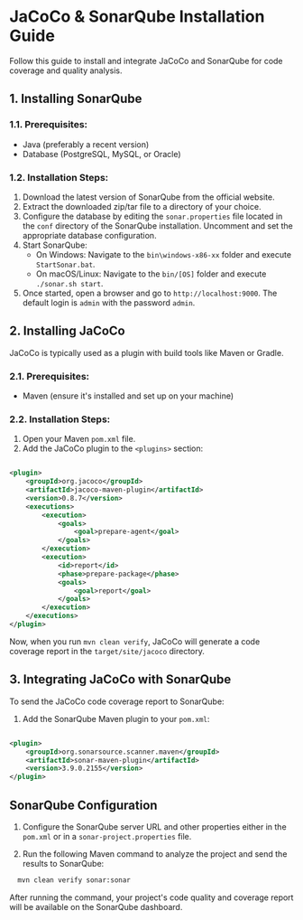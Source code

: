 # JaCoCo & SonarQube Installation Guide

Follow this guide to install and integrate JaCoCo and SonarQube for code coverage and quality analysis.

## 1. Installing SonarQube

### 1.1. Prerequisites:

- Java (preferably a recent version)
- Database (PostgreSQL, MySQL, or Oracle)

### 1.2. Installation Steps:

1. Download the latest version of SonarQube from the official website.
2. Extract the downloaded zip/tar file to a directory of your choice.
3. Configure the database by editing the `sonar.properties` file located in the `conf` directory of the SonarQube
   installation. Uncomment and set the appropriate database configuration.
4. Start SonarQube:
    - On Windows: Navigate to the `bin\windows-x86-xx` folder and execute `StartSonar.bat`.
    - On macOS/Linux: Navigate to the `bin/[OS]` folder and execute `./sonar.sh start`.
5. Once started, open a browser and go to `http://localhost:9000`. The default login is `admin` with the
   password `admin`.

## 2. Installing JaCoCo

JaCoCo is typically used as a plugin with build tools like Maven or Gradle.

### 2.1. Prerequisites:

- Maven (ensure it's installed and set up on your machine)

### 2.2. Installation Steps:

1. Open your Maven `pom.xml` file.
2. Add the JaCoCo plugin to the `<plugins>` section:

```xml

<plugin>
    <groupId>org.jacoco</groupId>
    <artifactId>jacoco-maven-plugin</artifactId>
    <version>0.8.7</version>
    <executions>
        <execution>
            <goals>
                <goal>prepare-agent</goal>
            </goals>
        </execution>
        <execution>
            <id>report</id>
            <phase>prepare-package</phase>
            <goals>
                <goal>report</goal>
            </goals>
        </execution>
    </executions>
</plugin>
```

Now, when you run `mvn clean verify`, JaCoCo will generate a code coverage report in the `target/site/jacoco` directory.

## 3. Integrating JaCoCo with SonarQube

To send the JaCoCo code coverage report to SonarQube:

1. Add the SonarQube Maven plugin to your `pom.xml`:

```xml

<plugin>
    <groupId>org.sonarsource.scanner.maven</groupId>
    <artifactId>sonar-maven-plugin</artifactId>
    <version>3.9.0.2155</version>
</plugin>
```

## SonarQube Configuration

1. Configure the SonarQube server URL and other properties either in the `pom.xml` or in a `sonar-project.properties`
   file.

2. Run the following Maven command to analyze the project and send the results to SonarQube:

```bash
  mvn clean verify sonar:sonar
```

After running the command, your project's code quality and coverage report will be available on the SonarQube dashboard.
